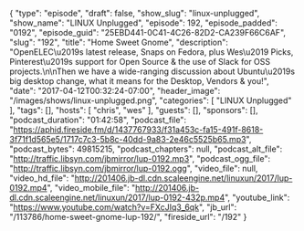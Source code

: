 {
  "type": "episode",
  "draft": false,
  "show_slug": "linux-unplugged",
  "show_name": "LINUX Unplugged",
  "episode": 192,
  "episode_padded": "0192",
  "episode_guid": "25EBD441-0C41-4C26-82D2-CA239F66C6AF",
  "slug": "192",
  "title": "Home Sweet Gnome",
  "description": "OpenELEC\u2019s latest release, Snaps on Fedora, plus Wes\u2019 Picks, Pinterest\u2019s support for Open Source & the use of Slack for OSS projects.\n\nThen we have a wide-ranging discussion about Ubuntu\u2019s big desktop change, what it means for the Desktop, Vendors & you!",
  "date": "2017-04-12T00:32:24-07:00",
  "header_image": "/images/shows/linux-unplugged.png",
  "categories": [
    "LINUX Unplugged"
  ],
  "tags": [],
  "hosts": [
    "chris",
    "wes"
  ],
  "guests": [],
  "sponsors": [],
  "podcast_duration": "01:42:58",
  "podcast_file": "https://aphid.fireside.fm/d/1437767933/f31a453c-fa15-491f-8618-3f71f1d565e5/1717c7c3-5b8c-40dd-9a83-2e46c5525b65.mp3",
  "podcast_bytes": 49815215,
  "podcast_chapters": null,
  "podcast_alt_file": "http://traffic.libsyn.com/jbmirror/lup-0192.mp3",
  "podcast_ogg_file": "http://traffic.libsyn.com/jbmirror/lup-0192.ogg",
  "video_file": null,
  "video_hd_file": "http://201406.jb-dl.cdn.scaleengine.net/linuxun/2017/lup-0192.mp4",
  "video_mobile_file": "http://201406.jb-dl.cdn.scaleengine.net/linuxun/2017/lup-0192-432p.mp4",
  "youtube_link": "https://www.youtube.com/watch?v=FXcJIq3_6qk",
  "jb_url": "/113786/home-sweet-gnome-lup-192/",
  "fireside_url": "/192"
}

